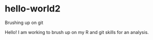 # hello-world2
Brushing up on git

Hello! I am working to brush up on my R and git skills for an analysis.
